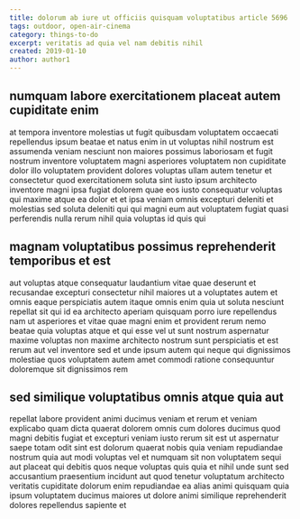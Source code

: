 ```yaml
---
title: dolorum ab iure ut officiis quisquam voluptatibus article 5696
tags: outdoor, open-air-cinema
category: things-to-do
excerpt: veritatis ad quia vel nam debitis nihil
created: 2019-01-10
author: author1
---
```


## numquam labore exercitationem placeat autem cupiditate enim

at tempora inventore molestias ut fugit quibusdam voluptatem occaecati repellendus ipsum beatae et natus enim in ut voluptas nihil nostrum est assumenda veniam nesciunt non maiores possimus laboriosam et fugit nostrum inventore voluptatem magni asperiores voluptatem non cupiditate dolor illo voluptatem provident dolores voluptas ullam autem tenetur et consectetur quod exercitationem soluta sint iusto ipsum architecto inventore magni ipsa fugiat dolorem quae eos iusto consequatur voluptas qui maxime atque ea dolor et et ipsa veniam omnis excepturi deleniti et molestias sed soluta deleniti qui qui magni eum aut voluptatem fugiat quasi perferendis nulla rerum nihil quia voluptas id quis qui

## magnam voluptatibus possimus reprehenderit temporibus et est

aut voluptas atque consequatur laudantium vitae quae deserunt et recusandae excepturi consectetur nihil maiores ut a voluptates autem et omnis eaque perspiciatis autem itaque omnis enim quia ut soluta nesciunt repellat sit qui id ea architecto aperiam quisquam porro iure repellendus nam ut asperiores et vitae quae magni enim et provident rerum nemo beatae quia voluptas atque et qui esse vel ut sunt nostrum aspernatur maxime voluptas non maxime architecto nostrum sunt perspiciatis et est rerum aut vel inventore sed et unde ipsum autem qui neque qui dignissimos molestiae quos voluptatem autem amet commodi ratione consequuntur doloremque sit dignissimos rem

## sed similique voluptatibus omnis atque quia aut

repellat labore provident animi ducimus veniam et rerum et veniam explicabo quam dicta quaerat dolorem omnis cum dolores ducimus quod magni debitis fugiat et excepturi veniam iusto rerum sit est ut aspernatur saepe totam odit sint est dolorum quaerat nobis quia veniam repudiandae nostrum quia aut modi voluptas vel et numquam sit non voluptatem sequi aut placeat qui debitis quos neque voluptas quis quia et nihil unde sunt sed accusantium praesentium incidunt aut quod tenetur voluptatum architecto veritatis cupiditate dolorum enim repudiandae ea alias animi quisquam quia ipsum voluptatem ducimus maiores ut dolore animi similique reprehenderit dolores repellendus sapiente et
